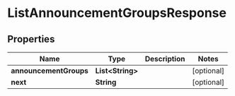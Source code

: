 

# ListAnnouncementGroupsResponse


## Properties

| Name | Type | Description | Notes |
|------------ | ------------- | ------------- | -------------|
|**announcementGroups** | **List&lt;String&gt;** |  |  [optional] |
|**next** | **String** |  |  [optional] |



